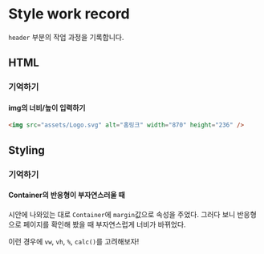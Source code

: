 # Style work record
`header` 부분의 작업 과정을 기록합니다.

## HTML

### 기억하기

#### img의 너비/높이 입력하기

```HTML
<img src="assets/Logo.svg" alt="홈링크" width="870" height="236" />
```

## Styling

### 기억하기 

#### Container의 반응형이 부자연스러울 때

시안에 나와있는 대로 `Container`에 `margin`값으로 속성을 주었다. 그러다 보니 반응형으로 페이지를 확인해 봤을 때 부자연스럽게 너비가 바뀌었다. 

이런 경우에 `vw`, `vh`, `%`, `calc()`를 고려해보자! 









